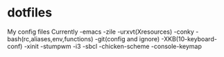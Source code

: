 dotfiles
========

My config files
Currently
  -emacs
  -zile
  -urxvt(Xresources)
  -conky
  -bash(rc,aliases,env,functions)
  -git(config and ignore)
  -XKB(10-keyboard-conf)
  -xinit
  -stumpwm
  -i3
  -sbcl
  -chicken-scheme
  -console-keymap